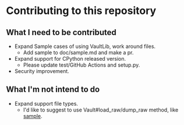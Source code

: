 # Contributing to this repository

## What I need to be contributed

* Expand Sample cases of using VaultLib, work around files.
  * Add sample to doc/sample.md and make a pr.
* Expand support for CPython released version.
  * Please update test/GitHub Actions and setup.py.
* Security improvement.

## What I'm not intend to do

* Expand support file types.
  * I'd like to suggest to use Vault#load\_raw/dump\_raw method, like [sample](https://github.com/tomoh1r/ansible-vault/wiki/sample#around-file-types).
